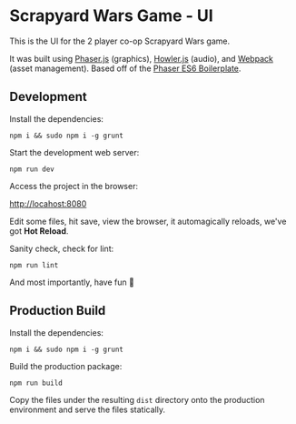 # Scrapyard Wars Game - UI

This is the UI for the 2 player co-op Scrapyard Wars game.

It was built using [Phaser.js](https://phaser.io/) (graphics), [Howler.js](https://howlerjs.com/) (audio), and [Webpack](https://webpack.js.org/) (asset management). Based off of the [Phaser ES6 Boilerplate](https://github.com/goldfire/phaser-boilerplate/).

## Development

Install the dependencies:

```
npm i && sudo npm i -g grunt
```

Start the development web server:

```
npm run dev
```

Access the project in the browser:

[http://locahost:8080](http://locahost:8080)

Edit some files, hit save, view the browser, it automagically reloads, we've got **Hot Reload**.

Sanity check, check for lint:

`npm run lint`

And most importantly, have fun :space_invader:

## Production Build

Install the dependencies:

`npm i && sudo npm i -g grunt`

Build the production package:

`npm run build`

Copy the files under the resulting `dist` directory onto the production environment and serve the files statically.